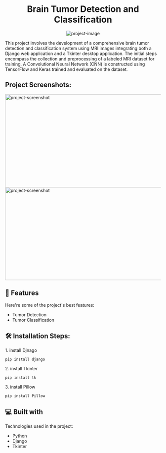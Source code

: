 <h1 align="center" id="title">Brain Tumor Detection and Classification</h1>

<p align="center"><img src="https://socialify.git.ci/helinatefera/Brain-Tumor-Detection/image?language=1&amp;owner=1&amp;name=1&amp;stargazers=1&amp;theme=Light" alt="project-image"></p>

<p id="description">This project involves the development of a comprehensive brain tumor detection and classification system using MRI images integrating both a Django web application and a Tkinter desktop application. The initial steps encompass the collection and preprocessing of a labeled MRI dataset for training. A Convolutional Neural Network (CNN) is constructed using TensorFlow and Keras trained and evaluated on the dataset.</p>

<h2>Project Screenshots:</h2>

<img src="https://snipboard.io/PGT81E.jpg" alt="project-screenshot" width="600" height="300/">

<img src="https://snipboard.io/7sdmR4.jpg" alt="project-screenshot" width="600" height="300/">

  
  
<h2>🧐 Features</h2>

Here're some of the project's best features:

*   Tumor Detection
*   Tumor Classification

<h2>🛠️ Installation Steps:</h2>

<p>1. install Djnago</p>

```
pip install django
```

<p>2. install Tkinter</p>

```
pip install tk
```

<p>3. install Pillow</p>

```
pip install Pillow
```

  
  
<h2>💻 Built with</h2>

Technologies used in the project:

*   Python
*   Django
*   Tkinter
